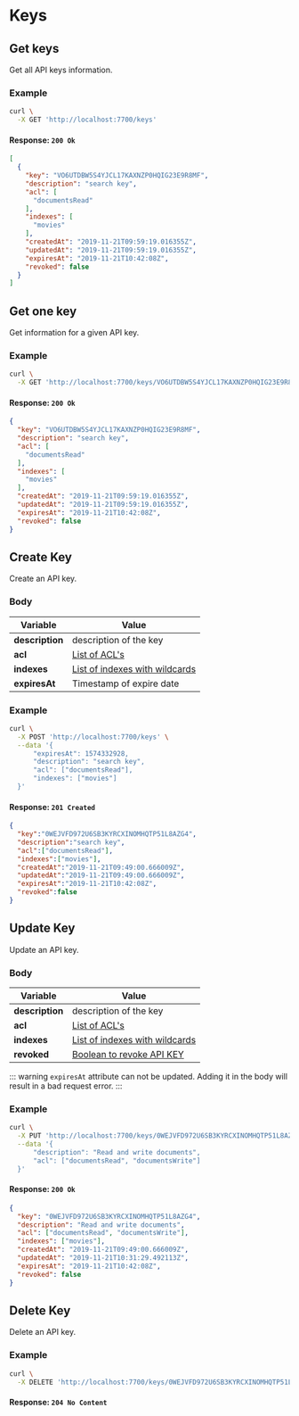 # Keys

## Get keys

<RouteHighlighter method="GET" route="/keys"/>

Get all API keys information.


### Example

```bash
curl \
  -X GET 'http://localhost:7700/keys'
```

#### Response: `200 Ok`

```json
[
  {
    "key": "VO6UTDBW5S4YJCL17KAXNZP0HQIG23E9R8MF",
    "description": "search key",
    "acl": [
      "documentsRead"
    ],
    "indexes": [
      "movies"
    ],
    "createdAt": "2019-11-21T09:59:19.016355Z",
    "updatedAt": "2019-11-21T09:59:19.016355Z",
    "expiresAt": "2019-11-21T10:42:08Z",
    "revoked": false
  }
]
```

## Get one key

<RouteHighlighter method="GET" route="/keys/:key"/>

Get information for a given API key.


### Example

```bash
curl \
  -X GET 'http://localhost:7700/keys/VO6UTDBW5S4YJCL17KAXNZP0HQIG23E9R8MF'
```

#### Response: `200 Ok`

```json
{
  "key": "VO6UTDBW5S4YJCL17KAXNZP0HQIG23E9R8MF",
  "description": "search key",
  "acl": [
    "documentsRead"
  ],
  "indexes": [
    "movies"
  ],
  "createdAt": "2019-11-21T09:59:19.016355Z",
  "updatedAt": "2019-11-21T09:59:19.016355Z",
  "expiresAt": "2019-11-21T10:42:08Z",
  "revoked": false
}
```

## Create Key

<RouteHighlighter method="POST" route="/keys"/>

Create an API key.


### Body

| Variable              | Value         |
|---------------------|---------------|
| **description** | description of the key    |
| **acl** | [List of ACL's](/guides/advanced_guides/keys.md#acl) |
| **indexes** | [List of indexes with wildcards](/guides/advanced_guides/keys.md#indexes) |
| **expiresAt** | Timestamp of expire date |


### Example

```bash
curl \
  -X POST 'http://localhost:7700/keys' \
  --data '{
      "expiresAt": 1574332928,
      "description": "search key",
      "acl": ["documentsRead"],
      "indexes": ["movies"]
  }'
```

#### Response: `201 Created`

```json
{
  "key":"0WEJVFD972U6SB3KYRCXINOMHQTP51L8AZG4",
  "description":"search key",
  "acl":["documentsRead"],
  "indexes":["movies"],
  "createdAt":"2019-11-21T09:49:00.666009Z",
  "updatedAt":"2019-11-21T09:49:00.666009Z",
  "expiresAt":"2019-11-21T10:42:08Z",
  "revoked":false
}
```

## Update Key

<RouteHighlighter method="PUT" route="/keys/:key"/>

Update an API key.


### Body

| Variable              | Value         |
|---------------------|---------------|
| **description** | description of the key    |
| **acl** | [List of ACL's](/guides/advanced_guides/keys.md#acl) |
| **indexes** | [List of indexes with wildcards](/guides/advanced_guides/keys.md#indexes) |
| **revoked** | [Boolean to revoke API KEY](/guides/advanced_guides/keys.md#revoked) |

::: warning
`expiresAt` attribute can not be updated. Adding it in the body will result in a bad request error.
:::

### Example

```bash
curl \
  -X PUT 'http://localhost:7700/keys/0WEJVFD972U6SB3KYRCXINOMHQTP51L8AZG4' \
  --data '{
      "description": "Read and write documents",
      "acl": ["documentsRead", "documentsWrite"]
  }'
```

#### Response: `200 Ok`

```json
{
  "key": "0WEJVFD972U6SB3KYRCXINOMHQTP51L8AZG4",
  "description": "Read and write documents",
  "acl": ["documentsRead", "documentsWrite"],
  "indexes": ["movies"],
  "createdAt": "2019-11-21T09:49:00.666009Z",
  "updatedAt": "2019-11-21T10:31:29.492113Z",
  "expiresAt": "2019-11-21T10:42:08Z",
  "revoked": false
}
```

## Delete Key

<RouteHighlighter method="DELETE" route="/keys/:key"/>

Delete an API key.


### Example

```bash
curl \
  -X DELETE 'http://localhost:7700/keys/0WEJVFD972U6SB3KYRCXINOMHQTP51L8AZG4'
```

#### Response: `204 No Content`
